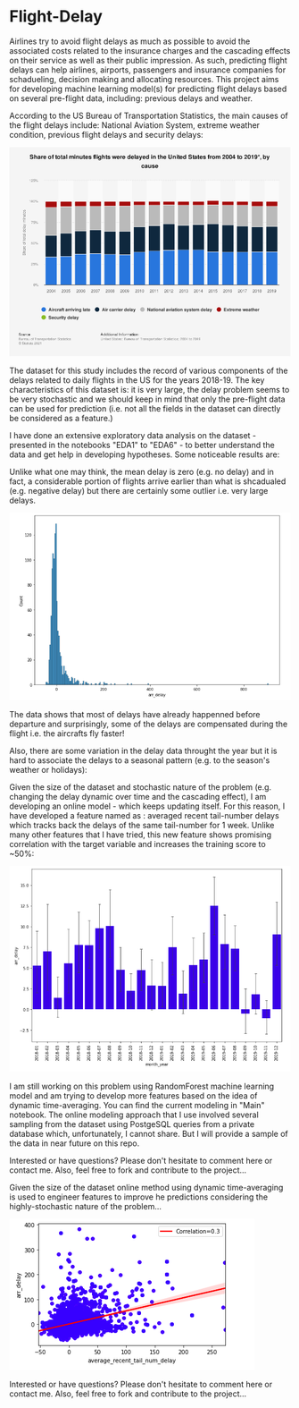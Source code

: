 # Flight-Delay
Airlines try to avoid flight delays as much as possible to avoid the associated costs related to the insurance charges and the cascading effects on their service as well as their public impression. As such, predicting flight delays can help airlines, airports, passengers and insurance companies for schadueling, decision making and allocating resources. This project aims for developing machine learning model(s) for predicting flight delays based on several pre-flight data, including: previous delays and weather.

According to the US Bureau of Transportation Statistics, the main causes of the flight delays include: National Aviation System, extreme weather condition, previous flight delays and security delays:

<img src="/Images/Image1.png">

The dataset for this study includes the record of various components of the delays related to daily flights in the US for the years 2018-19. The key characteristics of this dataset is: it is very large, the delay problem seems to be very stochastic and we should keep in mind that only the pre-flight data can be used for prediction (i.e. not all the fields in the dataset can directly be considered as a feature.)

I have done an extensive exploratory data analysis on the dataset - presented in the notebooks "EDA1" to "EDA6" - to better understand the data and get help in developing hypotheses. Some noticeable results are:

Unlike what one may think, the mean delay is zero (e.g. no delay) and in fact, a considerable portion of flights arrive earlier than what is shcadualed (e.g. negative delay) but there are certainly some outlier i.e. very large delays.

<img src="/Images/Image2.png">

The data shows that most of delays have already happenned before departure and surprisingly, some of the delays are compensated during the flight i.e. the aircrafts fly faster!

Also, there are some variation in the delay data throught the year but it is hard to associate the delays to a seasonal pattern (e.g. to the season's weather or holidays):

Given the size of the dataset and stochastic nature of the problem (e.g. changing the delay dynamic over time and the cascading effect), I am developing an online model - which keeps updating itself. For this reason, I have developed a feature named as : averaged recent tail-number delays which tracks back the delays of the same tail-number for 1 week. Unlike many other features that I have tried, this new feature shows promising correlation with the target variable and increases the training score to ~50%: 

<img src="/Images/Image3.png">

I am still working on this problem using RandomForest machine learning model and am trying to develop more features based on the idea of dynamic time-averaging.
You can find the current modeling in "Main" notebook. The online modeling approach that I use involved several sampling from the dataset using PostgeSQL queries from a private database which, unfortunately, I cannot share. But I will provide a sample of the data in near future on this repo. 

Interested or have questions? Please don't hesitate to comment here or contact me. Also, feel free to fork and contribute to the project...




Given the size of the dataset  online method using dynamic time-averaging is used to engineer features to improve he predictions considering the highly-stochastic nature of the problem...

<img src="/Images/Image4.png">


Interested or have questions? Please don't hesitate to comment here or contact me. Also, feel free to fork and contribute to the project...
